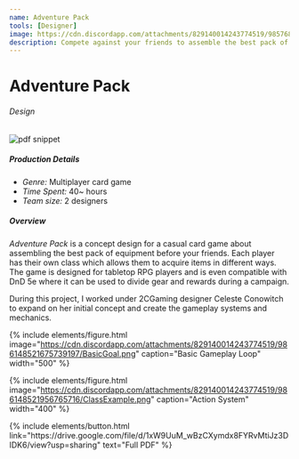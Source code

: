```yaml
---
name: Adventure Pack
tools: [Designer]
image: https://cdn.discordapp.com/attachments/829140014243774519/985768482828320828/InitialDesign2.png
description: Compete against your friends to assemble the best pack of gear first.
---
```


# Adventure Pack
###### Design

![pdf snippet](https://cdn.discordapp.com/attachments/829140014243774519/985769674228772874/Capture.PNG)

##### Production Details
+ *Genre:* Multiplayer card game
+ *Time Spent:* 40~ hours
+ *Team size:* 2 designers

##### Overview
*Adventure Pack* is a concept design for a casual card game about assembling the best pack of equipment before your friends. Each player has their own class which allows them to acquire items in different ways. The game is designed for tabletop RPG players and is even compatible with DnD 5e where it can be used to divide gear and rewards during a campaign.

During this project, I worked under 2CGaming designer Celeste Conowitch to expand on her initial concept and create the gameplay systems and mechanics.

{% include elements/figure.html image="https://cdn.discordapp.com/attachments/829140014243774519/986148521675739197/BasicGoal.png" caption="Basic Gameplay Loop" width="500" %}

{% include elements/figure.html image="https://cdn.discordapp.com/attachments/829140014243774519/986148521956765716/ClassExample.png" caption="Action System" width="400" %}

<p class="text-center">
{% include elements/button.html link="https://drive.google.com/file/d/1xW9UuM_wBzCXymdx8FYRvMtiJz3DIDK6/view?usp=sharing" text="Full PDF" %}
</p>

